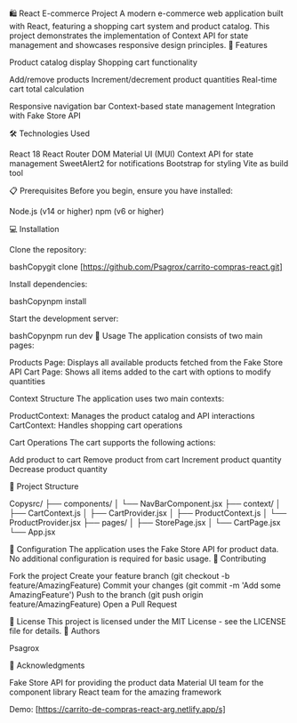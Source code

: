🛍️ React E-commerce Project
A modern e-commerce web application built with React, featuring a shopping cart system and product catalog. This project demonstrates the implementation of Context API for state management and showcases responsive design principles.
🚀 Features

Product catalog display
Shopping cart functionality

Add/remove products
Increment/decrement product quantities
Real-time cart total calculation


Responsive navigation bar
Context-based state management
Integration with Fake Store API

🛠️ Technologies Used

React 18
React Router DOM
Material UI (MUI)
Context API for state management
SweetAlert2 for notifications
Bootstrap for styling
Vite as build tool

📋 Prerequisites
Before you begin, ensure you have installed:

Node.js (v14 or higher)
npm (v6 or higher)

💻 Installation

Clone the repository:

bashCopygit clone [https://github.com/Psagrox/carrito-compras-react.git]

Install dependencies:

bashCopynpm install

Start the development server:

bashCopynpm run dev
🌟 Usage
The application consists of two main pages:

Products Page: Displays all available products fetched from the Fake Store API
Cart Page: Shows all items added to the cart with options to modify quantities

Context Structure
The application uses two main contexts:

ProductContext: Manages the product catalog and API interactions
CartContext: Handles shopping cart operations

Cart Operations
The cart supports the following actions:

Add product to cart
Remove product from cart
Increment product quantity
Decrease product quantity

📁 Project Structure

Copysrc/
├── components/
│   └── NavBarComponent.jsx
├── context/
│   ├── CartContext.js
│   ├── CartProvider.jsx
│   ├── ProductContext.js
│   └── ProductProvider.jsx
├── pages/
│   ├── StorePage.jsx
│   └── CartPage.jsx
└── App.jsx



🔧 Configuration
The application uses the Fake Store API for product data. No additional configuration is required for basic usage.
🤝 Contributing

Fork the project
Create your feature branch (git checkout -b feature/AmazingFeature)
Commit your changes (git commit -m 'Add some AmazingFeature')
Push to the branch (git push origin feature/AmazingFeature)
Open a Pull Request

📝 License
This project is licensed under the MIT License - see the LICENSE file for details.
👥 Authors

Psagrox

🙏 Acknowledgments

Fake Store API for providing the product data
Material UI team for the component library
React team for the amazing framework

Demo:
[https://carrito-de-compras-react-arg.netlify.app/s]
